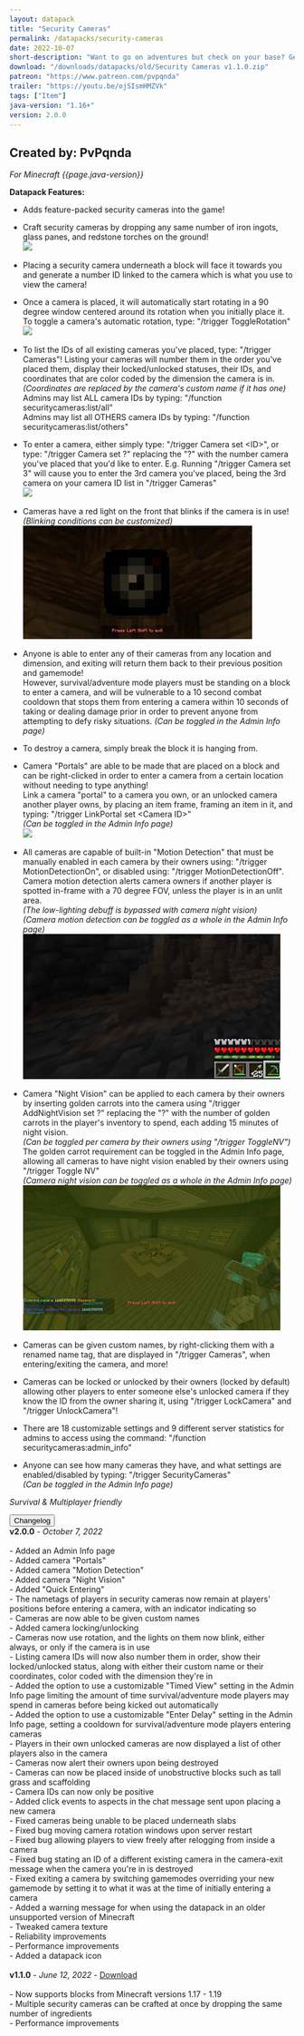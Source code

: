 ```yaml
---
layout: datapack
title: "Security Cameras"
permalink: /datapacks/security-cameras
date: 2022-10-07
short-description: "Want to go on adventures but check on your base? Get security cameras."
download: "/downloads/datapacks/old/Security Cameras v1.1.0.zip"
patreon: "https://www.patreon.com/pvpqnda"
trailer: "https://youtu.be/ojSIsmHMZVk"
tags: ["Item"]
java-version: "1.16+"
version: 2.0.0
---
```

Created by: PvPqnda
-
*For Minecraft {{page.java-version}}*

**Datapack Features:**

   * Adds feature-packed security cameras into the game!

   * Craft security cameras by dropping any same number of iron ingots, glass panes,
      and redstone torches on the ground!<br>
      <img class="figure-img img-fluid rounded" src="/img/datapacks/security-cameras/extras/crafting.gif">

   * Placing a security camera underneath a block will face it towards you and
      generate a number ID linked to the camera which is what you use to view the
      camera!

   * Once a camera is placed, it will automatically start rotating in a 90 degree
      window centered around its rotation when you initially place it.<br>
     To toggle a camera's automatic rotation, type: "/trigger ToggleRotation"<br>
      <img class="figure-img img-fluid rounded" src="/img/datapacks/security-cameras/extras/placing.gif">

   * To list the IDs of all existing cameras you've placed, type: "/trigger Cameras"!
      Listing your cameras will number them in the order you've placed them, display
      their locked/unlocked statuses, their IDs, and coordinates that are color coded
      by the dimension the camera is in.<br>
      *(Coordinates are replaced by the camera's custom name if it has one)*<br>
     Admins may list ALL camera IDs by typing:
      "/function securitycameras:list/all"<br>
     Admins may list all OTHERS camera IDs by typing:
      "/function securitycameras:list/others"

   * To enter a camera, either simply type: "/trigger Camera set \<ID>", or type:
      "/trigger Camera set ?" replacing the "?" with the number camera you've placed
      that you'd like to enter. E.g. Running "/trigger Camera set 3" will cause you
      to enter the 3rd camera you've placed, being the 3rd camera on your camera ID
      list in "/trigger Cameras"<br>
      <img class="figure-img img-fluid rounded" src="/img/datapacks/security-cameras/extras/entering.gif">

   * Cameras have a red light on the front that blinks if the camera is in use!<br>
     *(Blinking conditions can be customized)*<br>
      <img class="figure-img img-fluid rounded" src="/img/datapacks/security-cameras/extras/blinking.gif">

   * Anyone is able to enter any of their cameras from any location and dimension,
      and exiting will return them back to their previous position and gamemode!<br>
     However, survival/adventure mode players must be standing on a block to enter a
      camera, and will be vulnerable to a 10 second combat cooldown that stops them
      from entering a camera within 10 seconds of taking or dealing damage prior in
      order to prevent anyone from attempting to defy risky situations.
     *(Can be toggled in the Admin Info page)*

   * To destroy a camera, simply break the block it is hanging from.

   * Camera "Portals" are able to be made that are placed on a block and can be
      right-clicked in order to enter a camera from a certain location without
      needing to type anything!<br>
     Link a camera "portal" to a camera you own, or an unlocked camera another
      player owns, by placing an item frame, framing an item in it, and typing:
      "/trigger LinkPortal set \<Camera ID>"<br>
      *(Can be toggled in the Admin Info page)*<br>
      <img class="figure-img img-fluid rounded" src="/img/datapacks/security-cameras/extras/portals.gif">

   * All cameras are capable of built-in "Motion Detection" that must be manually
      enabled in each camera by their owners using: "/trigger MotionDetectionOn",
      or disabled using: "/trigger MotionDetectionOff".<br>
     Camera motion detection alerts camera owners if another player is spotted
      in-frame with a 70 degree FOV, unless the player is in an unlit area.<br>
      *(The low-lighting debuff is bypassed with camera night vision)*<br>
     *(Camera motion detection can be toggled as a whole in the Admin Info page)*<br>
      <img class="figure-img img-fluid rounded" src="/img/datapacks/security-cameras/extras/motion detection.gif">

   * Camera "Night Vision" can be applied to each camera by their owners by inserting
      golden carrots into the camera using "/trigger AddNightVision set ?" replacing
      the "?" with the number of golden carrots in the player's inventory to spend,
      each adding 15 minutes of night vision.<br>
      *(Can be toggled per camera by their owners using "/trigger ToggleNV")*<br>
     The golden carrot requirement can be toggled in the Admin Info page, allowing
      all cameras to have night vision enabled by their owners using
      "/trigger Toggle NV"<br>
     *(Camera night vision can be toggled as a whole in the Admin Info page)*<br>
      <img class="figure-img img-fluid rounded" src="/img/datapacks/security-cameras/extras/night vision.gif">

   * Cameras can be given custom names, by right-clicking them with a renamed name
      tag, that are displayed in "/trigger Cameras", when entering/exiting the
      camera, and more!

   * Cameras can be locked or unlocked by their owners (locked by default) allowing
      other players to enter someone else's unlocked camera if they know the ID from
      the owner sharing it, using "/trigger LockCamera" and "/trigger UnlockCamera"!

   * There are 18 customizable settings and 9 different server statistics for admins
      to access using the command: "/function securitycameras:admin_info"

   * Anyone can see how many cameras they have, and what settings are
      enabled/disabled by typing: "/trigger SecurityCameras"<br>
     *(Can be toggled in the Admin Info page)*

*Survival & Multiplayer friendly*

<div id="accordion">
  <div class="card">
        <button class="card-header mb-0 btn btn-link text-decoration-none" data-toggle="collapse" data-target="#changelog" aria-expanded="false" aria-controls="changelog" id="changelogBtn">
           Changelog
        </button>
</div>

<div id="changelog" class="collapse" aria-labelledby="changelogBtn" data-parent="#accordion">
      <div class="card-body">
<b>v2.0.0</b> - <em>October 7, 2022</em><br>
<br>
- Added an Admin Info page<br>
- Added camera "Portals"<br>
- Added camera "Motion Detection"<br>
- Added camera "Night Vision"<br>
- Added "Quick Entering"<br>
- The nametags of players in security cameras now remain at players' positions before entering a camera, with an indicator indicating so<br>
- Cameras are now able to be given custom names<br>
- Added camera locking/unlocking<br>
- Cameras now use rotation, and the lights on them now blink, either always, or only if the camera is in use<br>
- Listing camera IDs will now also number them in order, show their locked/unlocked status, along with either their custom name or their coordinates, color coded with the dimension they're in<br>
- Added the option to use a customizable "Timed View" setting in the Admin Info page limiting the amount of time survival/adventure mode players may spend in cameras before being kicked out automatically<br>
- Added the option to use a customizable "Enter Delay" setting in the Admin Info page, setting a cooldown for survival/adventure mode players entering cameras<br>
- Players in their own unlocked cameras are now displayed a list of other players also in the camera<br>
- Cameras now alert their owners upon being destroyed<br>
- Cameras can now be placed inside of unobstructive blocks such as tall grass and scaffolding<br>
- Camera IDs can now only be positive<br>
- Added click events to aspects in the chat message sent upon placing a new camera<br>
- Fixed cameras being unable to be placed underneath slabs<br>
- Fixed bug moving camera rotation windows upon server restart<br>
- Fixed bug allowing players to view freely after relogging from inside a camera<br>
- Fixed bug stating an ID of a different existing camera in the camera-exit message when the camera you're in is destroyed<br>
- Fixed exiting a camera by switching gamemodes overriding your new gamemode by setting it to what it was at the time of initially entering a camera<br>
- Added a warning message for when using the datapack in an older unsupported version of Minecraft<br>
- Tweaked camera texture<br>
- Reliability improvements<br>
- Performance improvements<br>
- Added a datapack icon<br>
<br>
<b>v1.1.0</b> - <em>June 12, 2022</em> - <a style="text-decoration: underline;" href="/downloads/datapacks/old/Security Cameras v1.1.0.zip" download>Download</a><br>
<br>
- Now supports blocks from Minecraft versions 1.17 - 1.19<br>
- Multiple security cameras can be crafted at once by dropping the same number of ingredients<br>
- Performance improvements<br>
      </div>
    </div>
  </div>